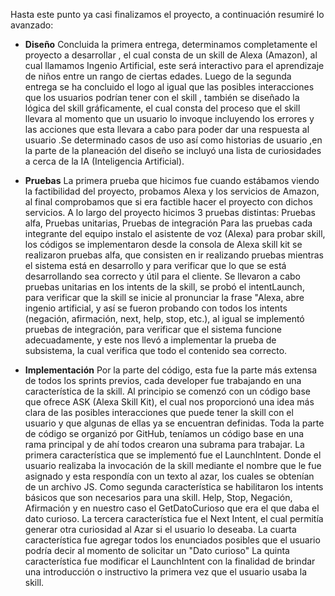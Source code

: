 Hasta este punto ya casi finalizamos el proyecto, a continuación resumiré lo avanzado:

* **Diseño**
Concluida la primera entrega, determinamos completamente el proyecto a desarrollar , el cual consta de un skill de Alexa (Amazon), al cual llamamos Ingenio Artificial, este será interactivo para el aprendizaje de niños entre un rango de ciertas edades. Luego de la segunda entrega se ha concluido el logo al igual que las posibles interacciones que los usuarios podrían tener con el skill , también se diseñado la lógica del skill gráficamente, el cual consta del proceso que el skill llevara al momento que un usuario lo invoque incluyendo los errores y las acciones que esta llevara a cabo para poder dar una respuesta al usuario .Se determinado casos de uso así como historias de usuario ,en la parte de la planeación del diseño se incluyó una lista de curiosidades a cerca de la IA (Inteligencia Artificial).

* **Pruebas**
La primera prueba que hicimos fue cuando estábamos viendo la factibilidad del proyecto, probamos Alexa y los servicios de Amazon, al final comprobamos que si era factible hacer el proyecto con dichos servicios.
 A lo largo del proyecto hicimos 3 pruebas distintas: Pruebas alfa, Pruebas unitarias,  Pruebas de integración
Para las pruebas cada integrante del equipo instalo el asistente de voz (Alexa) para probar skill, los códigos se implementaron desde la consola de Alexa skill kit se realizaron pruebas alfa, que consisten en ir realizando pruebas mientras el sistema está en desarrollo y para verificar que lo que se está desarrollando sea correcto y útil para el cliente. Se llevaron a cabo pruebas unitarias en los intents de la skill, se probó el intentLaunch, para verificar que la skill se inicie al pronunciar la frase "Alexa, abre ingenio artificial, y así se fueron probando con todos los intents (negación, afirmación, next, help, stop, etc.), al igual se implementó pruebas de integración, para verificar que el sistema funcione adecuadamente, y este nos llevó a implementar la prueba de subsistema, la cual verifica que todo el contenido sea correcto.

* **Implementación**
Por la parte del código, esta fue la parte más extensa de todos los sprints previos, cada developer fue trabajando en una característica de la skill. Al principio se comenzó con un código base que ofrece ASK (Alexa Skill Kit), el cual nos proporcionó una idea más clara de las posibles interacciones que puede tener la skill con el usuario y que algunas de ellas ya se encuentran definidas.
Toda la parte de código se organizó por GitHub, teníamos un código base en una rama principal y de ahí todos crearon una subrama para trabajar. La primera característica que se implementó fue el LaunchIntent. Donde el usuario realizaba la invocación de la skill mediante el nombre que le fue asignado y esta respondía con un texto al azar, los cuales se obtenían de un archivo JS.
Como segunda característica se habilitaron los intents básicos que son necesarios para una skill. Help, Stop, Negación, Afirmación y en nuestro caso el GetDatoCurioso que era el que daba el dato curioso.
La tercera característica fue el Next Intent, el cual permitía generar otra curiosidad al Azar si el usuario lo deseaba.
La cuarta característica fue agregar todos los enunciados posibles que el usuario podría decir al momento de solicitar un "Dato curioso"
La quinta característica fue modificar el LaunchIntent con la finalidad de brindar una introducción o instructivo la primera vez que el usuario usaba la skill.

